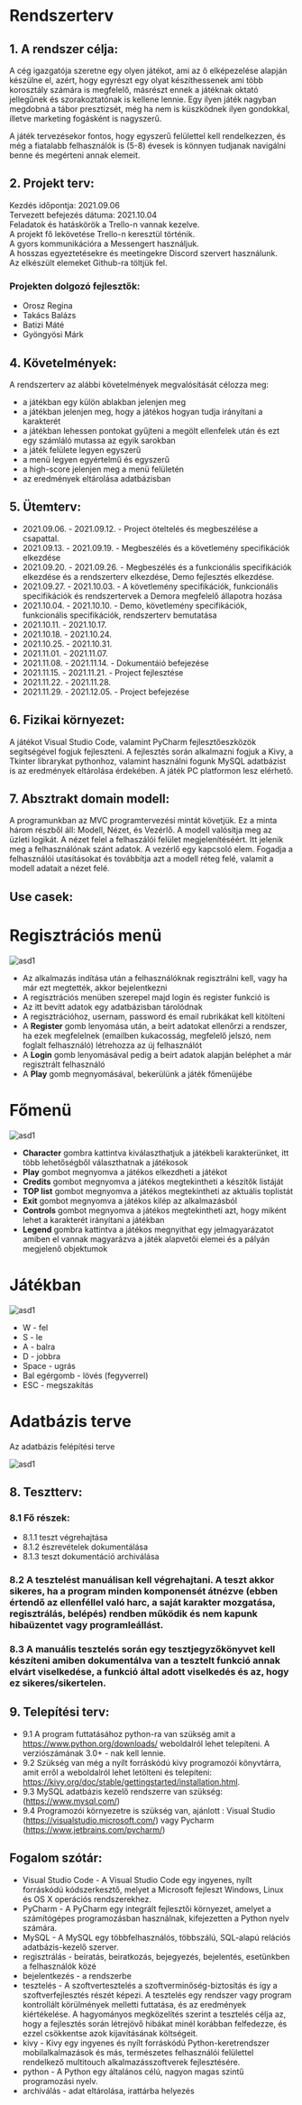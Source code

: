 # Rendszerterv

## 1. A rendszer célja:
A cég igazgatója szeretne egy olyen játékot, ami az ő elképezelése alapján készülne el, azért, hogy egyrészt egy olyat készíthessenek ami több korosztály számára is megfelelő, másrészt ennek a játéknak oktató jellegűnek és szorakoztatónak is kellene lennie. Egy ilyen játék nagyban megdobná a tábor presztizsét, még ha nem is küszködnek ilyen gondokkal, illetve marketing fogásként is nagyszerű.

A játék tervezésekor fontos, hogy egyszerű felülettel kell rendelkezzen, és még a fiatalabb
felhasználók is (5-8) évesek is könnyen tudjanak navigálni benne és megérteni annak elemeit.

## 2. Projekt terv:
Kezdés időpontja: 2021.09.06   
Tervezett befejezés dátuma: 2021.10.04   
Feladatok és hatáskörök a Trello-n vannak kezelve.  
A projekt fő lekövetése Trello-n keresztül történik.  
A gyors kommunikációra a Messengert használjuk.  
A hosszas egyeztetésekre és meetingekre Discord szervert használunk.  
Az elkészült elemeket Github-ra töltjük fel.

### Projekten dolgozó fejlesztők:
* Orosz Regina
* Takács Balázs
* Batizi Máté
* Gyöngyösi Márk

## 4. Követelmények:
A rendszerterv az alábbi követelmények megvalósítását célozza meg:
* a játékban egy külön ablakban jelenjen meg
* a játékban jelenjen meg, hogy a játékos hogyan tudja irányítani a karakterét
* a játékban lehessen pontokat gyűjteni a megölt ellenfelek után és ezt egy számláló mutassa az egyik sarokban
* a játék felülete legyen egyszerű
* a menü legyen egyértelmű és egyszerű
* a high-score jelenjen meg a menü felületén
* az eredmények eltárolása adatbázisban


## 5. Ütemterv:
* 2021.09.06. - 2021.09.12. - Project öteltelés és megbeszélése a csapattal.
* 2021.09.13. - 2021.09.19. - Megbeszélés és a követlemény specifikációk elkezdése
* 2021.09.20. - 2021.09.26. - Megbeszélés és a funkcionális specifikációk elkezdése és a rendszerterv elkezdése, Demo fejlesztés elkezdése.
* 2021.09.27. - 2021.10.03. - A követlemény specifikációk, funkcionális specifikációk és rendszertervek a Demora megfelelő állapotra hozása
* 2021.10.04. - 2021.10.10. - Demo, követlemény specifikációk, funkcionális specifikációk, rendszerterv bemutatása
* 2021.10.11. - 2021.10.17.
* 2021.10.18. - 2021.10.24.
* 2021.10.25. - 2021.10.31.
* 2021.11.01. - 2021.11.07.
* 2021.11.08. - 2021.11.14. - Dokumentáió befejezése
* 2021.11.15. - 2021.11.21. - Project fejlesztése
* 2021.11.22. - 2021.11.28.
* 2021.11.29. - 2021.12.05. - Project befejezése

## 6. Fizikai környezet:
A játékot Visual Studio Code, valamint PyCharm fejlesztőeszközök segítségével fogjuk fejleszteni. A fejlesztés során alkalmazni fogjuk a Kivy, a Tkinter librarykat pythonhoz, valamint használni fogunk MySQL adatbázist is az eredmények eltárolása érdekében. A játék PC platformon lesz elérhető.

## 7. Absztrakt domain modell:
A programunkban az MVC programtervezési mintát követjük. Ez a minta három részből áll: Modell, Nézet, és Vezérlő.
A modell valósítja meg az üzleti logikát.
A nézet felel a felhaszálói felület megjelenítéséért. Itt jelenik meg a felhasználónak szánt adatok.
A vezérlő egy kapcsoló elem. Fogadja a felhasználói utasításokat és továbbítja azt a modell réteg felé, valamit a modell adatait a nézet felé.

##  Use casek: 

# Regisztrációs menü

![asd1](https://github.com/Kaiusz/SZFM-projekt/blob/main/Dokumentacio/img/247068458_565058974568987_706624926524511276_n.png)


* Az alkalmazás indítása után a felhasználóknak regisztrálni kell, vagy ha már ezt megtették, akkor bejelentkezni
* A regisztrációs menüben szerepel majd login és register funkció is
* Az itt bevitt adatok egy adatbázisban tárolódnak
* A regisztrációhoz, usernam, password és email rubrikákat kell kitölteni
* A **Register** gomb lenyomása után, a beírt adatokat ellenőrzi a rendszer, ha ezek megfelelnek (emailben kukacosság, megfelelő jelszó, nem foglalt felhasználó) létrehozza az új felhasználót
* A **Login** gomb lenyomásával pedig a beírt adatok alapján beléphet a már regisztrált felhasználó
* A **Play** gomb megnyomásával, bekerülünk a játék főmenüjébe

# Főmenü

![asd1](https://github.com/Kaiusz/SZFM-projekt/blob/main/Dokumentacio/img/menu.jpg)


* **Character** gombra kattintva kiválaszthatjuk a játékbeli karakterünket, itt több lehetőségből választhatnak a játékosok
* **Play** gombot megnyomva a játékos elkezdheti a játékot
* **Credits** gombot megnyomva a játékos megtekintheti a készítők listáját
* **TOP list** gombot megnyomva  a játékos megtekintheti az aktuális toplistát
* **Exit** gombot megnyomva a játékos kilép az alkalmazásból
* **Controls** gombot megnyomva a játékos megtekintheti azt, hogy miként lehet a karakterét irányítani a játékban
* **Legend** gombra kattintva a játékos megnyithat egy jelmagyarázatot amiben el vannak magyarázva a játék alapvetői elemei és a pályán megjelenő objektumok 

# Játékban

![asd1](https://github.com/Kaiusz/SZFM-projekt/blob/main/Dokumentacio/img/gamescreen.jpg)


* W - fel
* S - le
* A - balra
* D - jobbra
* Space - ugrás
* Bal egérgomb - lövés (fegyverrel)
* ESC - megszakítás

# Adatbázis terve

Az adatbázis felépítési terve

![asd1](https://github.com/Kaiusz/SZFM-projekt/blob/main/Dokumentacio/img/database.png)

## 8. Tesztterv:
### 8.1 Fő részek:
* 8.1.1 teszt végrehajtása
* 8.1.2 észrevételek dokumentálása
* 8.1.3 teszt dokumentáció archiválása

### 8.2 A tesztelést manuálisan kell végrehajtani. A teszt akkor sikeres, ha a program minden komponensét átnézve (ebben értendő az ellenféllel való harc, a saját karakter mozgatása, regisztrálás, belépés) rendben működik és nem kapunk hibaüzentet vagy programleállást.

### 8.3 A manuális tesztelés során egy tesztjegyzőkönyvet kell készíteni amiben dokumentálva van a tesztelt funkció annak elvárt viselkedése, a funkció által adott viselkedés és az, hogy ez sikeres/sikertelen.


## 9. Telepítési terv:
* 9.1 A program futtatásához python-ra van szükség amit a https://www.python.org/downloads/ weboldalról lehet telepíteni. A verziószámának 3.0+ - nak kell lennie.
* 9.2 Szükség van még a nyílt forráskódú kivy programozói könyvtárra, amit erről a weboldalról lehet letölteni és telepíteni: https://kivy.org/doc/stable/gettingstarted/installation.html.
* 9.3 MySQL adatbázis kezelő rendszerre van szükség: (<https://www.mysql.com/>)
* 9.4 Programozói környezetre is szükség van, ajánlott : Visual Studio (<https://visualstudio.microsoft.com/>) vagy Pycharm (<https://www.jetbrains.com/pycharm/>)

## Fogalom szótár:
* Visual Studio Code - A Visual Studio Code egy ingyenes, nyílt forráskódú kódszerkesztő, melyet a Microsoft fejleszt Windows, Linux és OS X operációs rendszerekhez.
* PyCharm - A PyCharm egy integrált fejlesztői környezet, amelyet a számítógépes programozásban használnak, kifejezetten a Python nyelv számára.
* MySQL - A MySQL egy többfelhasználós, többszálú, SQL-alapú relációs adatbázis-kezelő szerver.
* regisztrálás - beíratás, beiratkozás, bejegyezés, bejelentés, esetünkben a felhasználók közé
* bejelentkezés - a rendszerbe
* tesztelés - A szoftvertesztelés a szoftverminőség-biztosítás és így a szoftverfejlesztés részét képezi. A tesztelés egy rendszer vagy program kontrollált körülmények melletti futtatása, és az eredmények kiértékelése. A hagyományos megközelítés szerint a tesztelés célja az, hogy a fejlesztés során létrejövő hibákat minél korábban felfedezze, és ezzel csökkentse azok kijavításának költségeit.
* kivy -  Kivy egy ingyenes és nyílt forráskódú Python-keretrendszer mobilalkalmazások és más, természetes felhasználói felülettel rendelkező multitouch alkalmazásszoftverek fejlesztésére.
* python - A Python egy általános célú, nagyon magas szintű programozási nyelv.
* archiválás - adat eltárolása, irattárba helyezés

